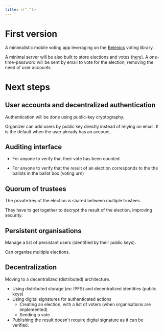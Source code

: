 ```yaml
---
title: <(^.^)>
---
```


# First version

A minimalistic mobile voting app leveraging on the [Belenios](https://www.belenios.org/) voting library.

A minimal server will be also built to store elections and votes [(here)](https://gitlab.com/technostructures/scrutin_server). A one-time-password will be sent by email to vote for the election, removing the need of user accounts.

<!-- 
For every vote, an email will be sent with a one-time-password to cast a vote.

Only one guardian (the person allowed to tally, i.e. compute the result of the election) is supported.
-->

# Next steps

## User accounts and decentralized authentication

Authentication will be done using public-key cryptography.

Organizer can add users by public key directly instead of relying on email. It is the default when the user already has an account.

## Auditing interface

- For anyone to verify that their vote has been counted

- For anyone to verify that the result of an election corresponds to the the ballots in the ballot box (voting urn)

## Quorum of trustees

The private key of the election is shared between multiple trustees.

They have to get together to decrypt the result of the election, improving security.

## Persistent organisations

Manage a list of persistant users (identified by their public keys).

Can organise multiple elections.

## Decentralization

Moving to a decentralized (distributed) architecture.

- Using distributed storage (ex: IPFS) and decentralized identities (public keys)
- Using digital signatures for authenticated actions
  - Creating an election, with a list of voters (when organisations are implemented)
  - Sending a vote
- Publishing the result doesn't require digital signature as it can be verified.

